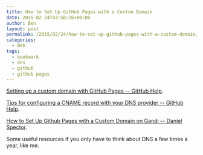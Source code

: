 ```yaml
---
title: How to Set Up GitHub Pages with a Custom Domain
date: 2015-02-24T03:58:26+00:00
author: Ben
layout: post
permalink: /2015/02/24/how-to-set-up-github-pages-with-a-custom-domain/
categories:
  - Web
tags:
  - bookmark
  - dns
  - github
  - github pages
---
```

[Setting up a custom domain with GitHub Pages -- GitHub Help](https://help.github.com/articles/setting-up-a-custom-domain-with-github-pages/).
  
[Tips for configuring a CNAME record with your DNS provider -- GitHub Help](https://help.github.com/articles/tips-for-configuring-a-cname-record-with-your-dns-provider/).
  
[How to Set Up Github Pages with a Custom Domain on Gandi -- Daniel Spector](http://spector.io/how-to-set-up-github-pages-with-a-custom-domain-on-gandi/).

Some useful resources if you only have to think about DNS a few times a year, like me.
